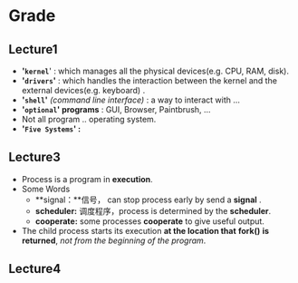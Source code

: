 # Grade

## Lecture1

+ **'`kernel`**' : which manages all the physical devices(e.g. CPU, RAM, disk).
+ **'`drivers`'** : which handles the interaction between the kernel and the external devices(e.g. keyboard) .
+ **'`shell`'** *(command line interface)* : a way to interact with ...
+ **'`optional`' programs** : GUI, Browser, Paintbrush, ...
+ Not all program .. operating system.
+ **'`Five Systems`' :**

## Lecture3

+ Process is a program in **execution**.
+ Some Words
  + **signal：**信号， can stop process early by send a **signal** .
  + **scheduler:** 调度程序，process is determined by the **scheduler**.
  + **cooperate:** some processes **cooperate** to give useful output.
+ The child process starts its execution **at the location that** **fork()** **is returned**, *not from the beginning of the program*.

## Lecture4
